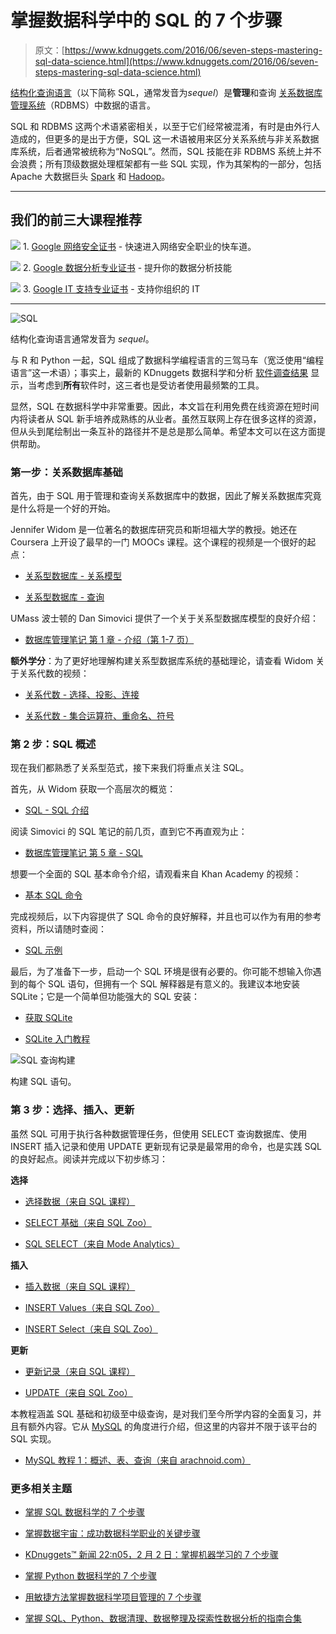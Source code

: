 # 掌握数据科学中的 SQL 的 7 个步骤

> 原文：[https://www.kdnuggets.com/2016/06/seven-steps-mastering-sql-data-science.html](https://www.kdnuggets.com/2016/06/seven-steps-mastering-sql-data-science.html)

[结构化查询语言](https://en.wikipedia.org/wiki/SQL)（以下简称 SQL，通常发音为*sequel*）是**管理**和查询 [关系数据库管理系统](https://en.wikipedia.org/wiki/Relational_database_management_system)（RDBMS）中数据的语言。

SQL 和 RDBMS 这两个术语紧密相关，以至于它们经常被混淆，有时是由外行人造成的，但更多的是出于方便，SQL 这一术语被用来区分关系系统与非关系数据库系统，后者通常被统称为“NoSQL”。然而，SQL 技能在非 RDBMS 系统上并不会浪费；所有顶级数据处理框架都有一些 SQL 实现，作为其架构的一部分，包括 Apache 大数据巨头 [Spark](http://spark.apache.org/sql/) 和 [Hadoop](https://hive.apache.org/)。

* * *

## 我们的前三大课程推荐

![](../Images/0244c01ba9267c002ef39d4907e0b8fb.png) 1\. [Google 网络安全证书](https://www.kdnuggets.com/google-cybersecurity) - 快速进入网络安全职业的快车道。

![](../Images/e225c49c3c91745821c8c0368bf04711.png) 2\. [Google 数据分析专业证书](https://www.kdnuggets.com/google-data-analytics) - 提升你的数据分析技能

![](../Images/0244c01ba9267c002ef39d4907e0b8fb.png) 3\. [Google IT 支持专业证书](https://www.kdnuggets.com/google-itsupport) - 支持你组织的 IT

* * *

![SQL](../Images/7b90faf67d8c5a9b93c5838add6004a0.png)

结构化查询语言通常发音为 *sequel*。

与 R 和 Python 一起，SQL 组成了数据科学编程语言的三驾马车（宽泛使用“编程语言”这一术语）；事实上，最新的 KDnuggets 数据科学和分析 [软件调查结果](https://www.kdnuggets.com/2016/06/r-python-top-analytics-data-mining-data-science-software.html) 显示，当考虑到**所有**软件时，这三者也是受访者使用最频繁的工具。

显然，SQL 在数据科学中非常重要。因此，本文旨在利用免费在线资源在短时间内将读者从 SQL 新手培养成熟练的从业者。虽然互联网上存在很多这样的资源，但从头到尾绘制出一条互补的路径并不是总是那么简单。希望本文可以在这方面提供帮助。

### 第一步：关系数据库基础

首先，由于 SQL 用于管理和查询关系数据库中的数据，因此了解关系数据库究竟是什么将是一个好的开始。

Jennifer Widom 是一位著名的数据库研究员和斯坦福大学的教授。她还在 Coursera 上开设了最早的一门 MOOCs 课程。这个课程的视频是一个很好的起点：

+   [关系型数据库 - 关系模型](https://youtu.be/wAN11JdiCwM?list=PLCV8PlnXJ9x6LAuqPXgXZNSeHznXQ3b3l)

+   [关系型数据库 - 查询](https://youtu.be/x9kCB2ZVWeA?list=PLCV8PlnXJ9x6LAuqPXgXZNSeHznXQ3b3l)

UMass 波士顿的 Dan Simovici 提供了一个关于关系型数据库模型的良好介绍：

+   [数据库管理笔记 第 1 章 - 介绍（第 1-7 页）](http://www.cs.umb.edu/cs630/hd1.pdf)

**额外学分**：为了更好地理解构建关系型数据库系统的基础理论，请查看 Widom 关于关系代数的视频：

+   [关系代数 - 选择、投影、连接](https://youtu.be/TbQnH-RC1S4?list=PLCV8PlnXJ9x6LAuqPXgXZNSeHznXQ3b3l)

+   [关系代数 - 集合运算符、重命名、符号](https://youtu.be/V_z9V1Y4jeA?list=PLCV8PlnXJ9x6LAuqPXgXZNSeHznXQ3b3l)

### 第 2 步：SQL 概述

现在我们都熟悉了关系型范式，接下来我们将重点关注 SQL。

首先，从 Widom 获取一个高层次的概览：

+   [SQL - SQL 介绍](https://youtu.be/WNb7Q7Da0Qo?list=PLCV8PlnXJ9x6LAuqPXgXZNSeHznXQ3b3l)

阅读 Simovici 的 SQL 笔记的前几页，直到它不再直观为止：

+   [数据库管理笔记 第 5 章 - SQL](http://www.cs.umb.edu/cs630/sql.pdf)

想要一个全面的 SQL 基本命令介绍，请观看来自 Khan Academy 的视频：

+   [基本 SQL 命令](https://www.youtube.com/watch?v=7Vtl2WggqOg)

完成视频后，以下内容提供了 SQL 命令的良好解释，并且也可以作为有用的参考资料，所以请随时查阅：

+   [SQL 示例](http://arachnoid.com/MySQL/SQL_examples.html)

最后，为了准备下一步，启动一个 SQL 环境是很有必要的。你可能不想输入你遇到的每个 SQL 语句，但拥有一个 SQL 解释器是有意义的。我建议本地安装 SQLite；它是一个简单但功能强大的 SQL 安装：

+   [获取 SQLite](https://www.sqlite.org/index.html)

+   [SQLite 入门教程](http://www.tutorialspoint.com/sqlite/)

![SQL 查询构建](../Images/6e35b8c6a9cceb36baf0ef9a0dea61cb.png)

构建 SQL 语句。

### 第 3 步：选择、插入、更新

虽然 SQL 可用于执行各种数据管理任务，但使用 SELECT 查询数据库、使用 INSERT 插入记录和使用 UPDATE 更新现有记录是最常用的命令，也是实践 SQL 的良好起点。阅读并完成以下初步练习：

**选择**

+   [选择数据（来自 SQL 课程）](http://www.sqlcourse.com/select.html)

+   [SELECT 基础（来自 SQL Zoo）](http://sqlzoo.net/wiki/SELECT_basics)

+   [SQL SELECT（来自 Mode Analytics）](https://community.modeanalytics.com/sql/tutorial/sql-select-statement/)

**插入**

+   [插入数据（来自 SQL 课程）](http://www.sqlcourse.com/insert.html)

+   [INSERT Values（来自 SQL Zoo）](http://sqlzoo.net/wiki/INSERT_.._VALUES)

+   [INSERT Select（来自 SQL Zoo）](http://sqlzoo.net/wiki/INSERT_.._SELECT)

**更新**

+   [更新记录（来自 SQL 课程）](http://www.sqlcourse.com/update.html)

+   [UPDATE（来自 SQL Zoo）](http://sqlzoo.net/wiki/UPDATE)

本教程涵盖 SQL 基础和初级至中级查询，是对我们至今所学内容的全面复习，并且有额外内容。它从 [MySQL](https://www.mysql.com/) 的角度进行介绍，但这里的内容并不限于该平台的 SQL 实现。

+   [MySQL 教程 1：概述、表、查询（来自 arachnoid.com）](http://arachnoid.com/MySQL/)

### 更多相关主题

+   [掌握 SQL 数据科学的 7 个步骤](https://www.kdnuggets.com/2022/04/7-steps-mastering-sql-data-science.html)

+   [掌握数据宇宙：成功数据科学职业的关键步骤](https://www.kdnuggets.com/mastering-the-data-universe-key-steps-to-a-thriving-data-science-career)

+   [KDnuggets™ 新闻 22:n05，2 月 2 日：掌握机器学习的 7 个步骤](https://www.kdnuggets.com/2022/n05.html)

+   [掌握 Python 数据科学的 7 个步骤](https://www.kdnuggets.com/2022/06/7-steps-mastering-python-data-science.html)

+   [用敏捷方法掌握数据科学项目管理的 7 个步骤](https://www.kdnuggets.com/2023/07/7-steps-mastering-data-science-project-management-agile.html)

+   [掌握 SQL、Python、数据清理、数据整理及探索性数据分析的指南合集](https://www.kdnuggets.com/collection-of-guides-on-mastering-sql-python-data-cleaning-data-wrangling-and-exploratory-data-analysis)
